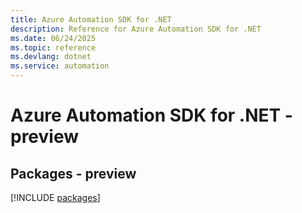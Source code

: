 ```yaml
---
title: Azure Automation SDK for .NET
description: Reference for Azure Automation SDK for .NET
ms.date: 06/24/2025
ms.topic: reference
ms.devlang: dotnet
ms.service: automation
---
```

# Azure Automation SDK for .NET - preview
## Packages - preview
[!INCLUDE [packages](automation-index.md)]